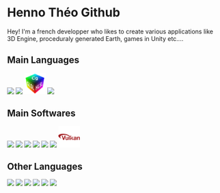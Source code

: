 # Henno Théo Github

Hey! I'm a french developper who likes to create various applications like 3D Engine, proceduraly generated Earth, games in Unity etc....

## Main Languages

<div>  
  <img src="https://skillicons.dev/icons?i=cs" width=50px/>
  <img src="https://skillicons.dev/icons?i=cpp" width=50px/>
  <img src="https://github.com/hennotheo/HennoTheo/blob/main/shaders.png" width=50px/>
  <img src="https://skillicons.dev/icons?i=dotnet" width=50px/>
</div>

## Main Softwares

<div>  
  <img src="https://skillicons.dev/icons?i=git" width=50px/>
  <img src="https://skillicons.dev/icons?i=unity" width=50px/>
  <img src="https://skillicons.dev/icons?i=unreal" width=50px/>
  <img src="https://skillicons.dev/icons?i=godot" width=50px/>
  <img src="https://skillicons.dev/icons?i=github" width=50px/>
  <img src="https://skillicons.dev/icons?i=cmake" width=50px/>
  <img src="https://github.com/hennotheo/HennoTheo/blob/main/vulkan.png" width=50px/>
</div>

## Other Languages

<div>  
  <img src="https://skillicons.dev/icons?i=py" width=50px/>
  <img src="https://skillicons.dev/icons?i=c" width=50px/>
  <img src="https://skillicons.dev/icons?i=lua" width=50px/>
  <img src="https://skillicons.dev/icons?i=js" width=50px/>
  <img src="https://skillicons.dev/icons?i=html" width=50px/>
  <img src="https://skillicons.dev/icons?i=css" width=50px/>
</div>
